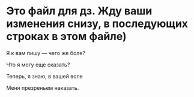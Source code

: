 # Это файл для дз. Жду ваши изменения снизу, в последующих строках в этом файле)

Я к вам пишу — чего же боле?

Что я могу еще сказать?

Теперь, я знаю, в вашей воле

Меня презреньем наказать.

